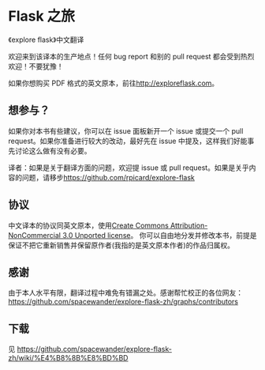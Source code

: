 # Flask 之旅

《explore flask》中文翻译

欢迎来到该译本的生产地点！任何 bug report 和别的 pull request 都会受到热烈欢迎！不要犹豫！

如果你想购买 PDF 格式的英文原本，前往<http://exploreflask.com>。

## 想参与？

如果你对本书有些建议，你可以在 issue 面板新开一个 issue 或提交一个 pull request。如果你准备进行较大的改动，最好先在 issue 中提及，这样我们好能事先讨论这么做有没有必要。

译者：如果是关于翻译方面的问题，欢迎提 issue 或 pull request。如果是关乎内容的问题，请移步<https://github.com/rpicard/explore-flask>

## 协议

中文译本的协议同英文原本，使用[Create Commons Attribution-NonCommercial 3.0 Unported license](http://creativecommons.org/licenses/by-nc/3.0/)。
你可以自由地分发并修改本书，前提是保证不把它重新销售并保留原作者(我指的是英文原本作者)的作品归属权。

## 感谢

由于本人水平有限，翻译过程中难免有错漏之处。感谢帮忙校正的各位网友：https://github.com/spacewander/explore-flask-zh/graphs/contributors

## 下载

见 <https://github.com/spacewander/explore-flask-zh/wiki/%E4%B8%8B%E8%BD%BD>
